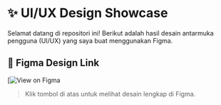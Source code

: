 # ✨ UI/UX Design Showcase

Selamat datang di repositori ini! Berikut adalah hasil desain antarmuka pengguna (UI/UX) yang saya buat menggunakan Figma.

## 🔗 Figma Design Link

[![View on Figma](https://www.figma.com/design/92AOXn2VrEALpkmNaKdtuG/ui-ux-moodpot?node-id=0-1&t=zc5foBcpukbkMqeS-1)

> Klik tombol di atas untuk melihat desain lengkap di Figma.

